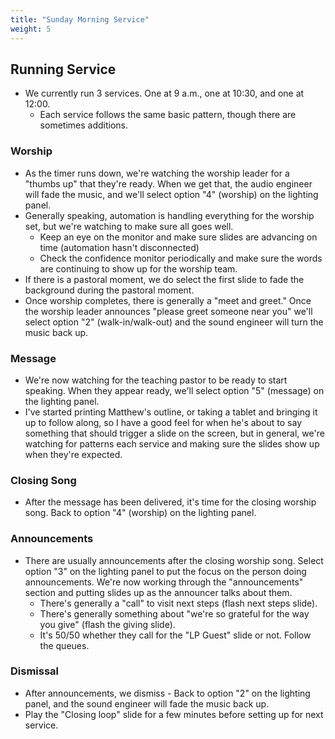 ```yaml
---
title: "Sunday Morning Service"
weight: 5
---
```


## Running Service
- We currently run 3 services.  One at 9 a.m., one at 10:30, and one at 12:00.  
  - Each service follows the same basic pattern, though there are sometimes additions.

### Worship
  - As the timer runs down, we're watching the worship leader for a "thumbs up" that they're ready.  When we get that, the audio engineer will fade the music, and we'll select option "4" (worship) on the lighting panel.
  - Generally speaking, automation is handling everything for the worship set, but we're watching to make sure all goes well.
    - Keep an eye on the monitor and make sure slides are advancing on time (automation hasn't disconnected)
    - Check the confidence monitor periodically and make sure the words are continuing to show up for the worship team.
  - If there is a pastoral moment, we do select the first slide to fade the background during the pastoral moment.
  - Once worship completes, there is generally a "meet and greet."  Once the worship leader announces "please greet someone near you" we'll select option "2" (walk-in/walk-out) and the sound engineer will turn the music back up.
### Message
  - We're now watching for the teaching pastor to be ready to start speaking.  When they appear ready, we'll select option "5" (message)  on the lighting panel.
  - I've started printing Matthew's outline, or taking a tablet and bringing it up to follow along, so I have a good feel for when he's about to say something that should trigger a slide on the screen, but in general, we're watching for patterns each service and making sure the slides show up when they're expected.
### Closing Song
  - After the message has been delivered, it's time for the closing worship song.  Back to option "4" (worship) on the lighting panel.
### Announcements
  - There are usually announcements after the closing worship song.  Select option "3" on the lighting panel to put the focus on the person doing announcements.  We're now working through the "announcements" section and putting slides up as the announcer talks about them.
    - There's generally a "call" to visit next steps (flash next steps slide).
    - There's generally something about "we're so grateful for the way you give" (flash the giving slide).
    - It's 50/50 whether they call for the "LP Guest" slide or not.  Follow the queues.
### Dismissal
  - After announcements, we dismiss - Back to option "2" on the lighting panel, and the sound engineer will fade the music back up.
  - Play the "Closing loop" slide for a few minutes before setting up for next service.
